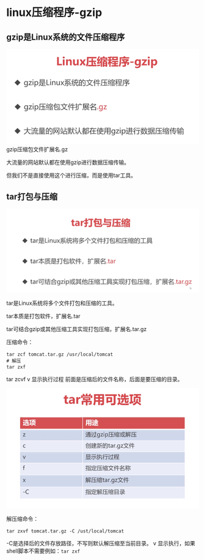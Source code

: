 # linux压缩程序-gzip

## gzip是Linux系统的文件压缩程序

![](media/16182302555084/16182303752156.png)
gzip压缩包文件扩展名.gz

大流量的网站默认都在使用gzip进行数据压缩传输。

但我们不是直接使用这个进行压缩，而是使用tar工具。

## tar打包与压缩

![](media/16182302555084/16182303960354.png)

tar是Linux系统将多个文件打包和压缩的工具。

tar本质是打包软件，扩展名.tar

tar可结合gzip或其他压缩工具实现打包压缩，扩展名.tar.gz

压缩命令：

```terminal
tar zcf tomcat.tar.gz /usr/local/tomcat 
# 解压
tar zxf
```

tar zcvf v 显示执行过程 前面是压缩后的文件名称，后面是要压缩的目录。

![](media/16182302555084/16182306572780.png)

解压缩命令：

```terminal
tar zxvf tomcat.tar.gz -C /ust/local/tomcat
```

-C是选择后的文件存放路径，不写则默认解压缩至当前目录。 v 显示执行，如果shell脚本不需要例如：`tar zxf  `

